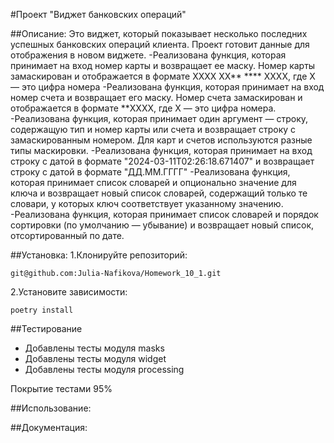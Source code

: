 #Проект "Виджет банковских операций"

##Описание:
Это виджет, который показывает несколько последних успешных банковских операций клиента. Проект готовит данные для отображения в новом виджете.
-Реализована функция, которая принимает на вход номер карты и возвращает ее маску. Номер карты замаскирован и отображается в формате 
XXXX XX** **** XXXX, где X — это цифра номера
-Реализована функция, которая принимает на вход номер счета и возвращает его маску. Номер счета замаскирован и отображается в формате 
**XXXX, где X — это цифра номера.
-Реализована функция, которая принимает один аргумент — строку, содержащую тип и номер карты или счета и возвращает строку с замаскированным номером. 
Для карт и счетов используются разные типы маскировки. 
-Реализована функция, которая  принимает на вход строку с датой в формате 
"2024-03-11T02:26:18.671407" и возвращает строку с датой в формате "ДД.ММ.ГГГГ"
-Реализована функция, которая принимает список словарей и опционально значение для ключа 
и возвращает новый список словарей, содержащий только те словари, у которых ключ соответствует указанному значению.
-Реализована функция, которая принимает список словарей и порядок сортировки (по умолчанию — убывание) 
и возвращает новый список, отсортированный по дате.

##Установка:
1.Клонируйте репозиторий:
```
git@github.com:Julia-Nafikova/Homework_10_1.git
```

2.Установите зависимости:
```
poetry install
```
##Тестирование
* Добавлены тесты модуля masks
* Добавлены тесты модуля widget
* Добавлены тесты модуля processing

Покрытие тестами 95%

##Использование:

##Документация: